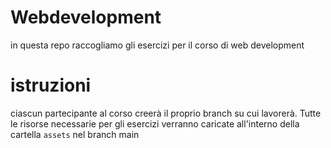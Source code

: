 # Webdevelopment
in questa repo raccogliamo gli esercizi per il corso di web development

# istruzioni

ciascun partecipante al corso creerà il proprio branch su cui lavorerà. Tutte le risorse necessarie per gli esercizi verranno caricate all'interno della cartella ```assets``` nel branch main